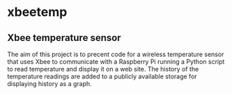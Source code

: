 # xbeetemp
## Xbee temperature sensor

The aim of this project is to precent code for a wireless temperature sensor that uses Xbee to communicate with a Raspberry Pi running a Python script to read temperature and display it on a web site. The history of the temperature readings are added to a publicly available storage for displaying history as a graph.
